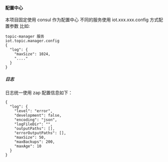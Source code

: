 #### 配置中心
本项目固定使用 consul 作为配置中心
不同的服务使用 iot.xxx.xxx.config 方式配置参数
比如:

```
topic-manager 服务
iot.topic.manager.config
{
  "log": {
    "maxSize": 1024,
    "...."
  }
}
```

##### 日志
日志统一使用 zap
配置信息如下：

```
{
  "log": {
    "level": "error",
    "development": false,
    "encoding": "json",
    "logFileDir": "",
    "outputPaths": [],
    "errorOutputPaths": [],
    "maxSize": 50,
    "maxBackups": 200,
    "maxAge": 10
  }
}
```

